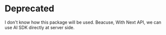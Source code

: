 # Deprecated

I don't know how this package will be used.
Beacuse, With Next API, we can use AI SDK directly at server side.